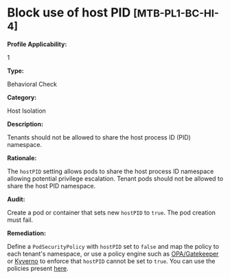 # Block use of host PID <small>[MTB-PL1-BC-HI-4] </small>

**Profile Applicability:**

1

**Type:**

Behavioral Check

**Category:**

Host Isolation

**Description:**

Tenants should not be allowed to share the host process ID (PID) namespace.

**Rationale:**

The `hostPID` setting allows pods to share the host process ID namespace allowing potential privilege escalation. Tenant pods should not be allowed to share the host PID namespace.

**Audit:**

Create a pod or container that sets new `hostPID` to `true`. The pod creation must fail.

**Remediation:**

Define a `PodSecurityPolicy` with `hostPID` set to `false` and map the policy to each tenant&#39;s namespace, or use a policy engine such as [OPA/Gatekeeper](https://github.com/open-policy-agent/gatekeeper) or [Kyverno](https://kyverno.io) to enforce that `hostPID` cannot be set to `true`. You can use the policies present [here](https://github.com/kubernetes-sigs/multi-tenancy/tree/master/benchmarks/kubectl-mtb/test/policies).

